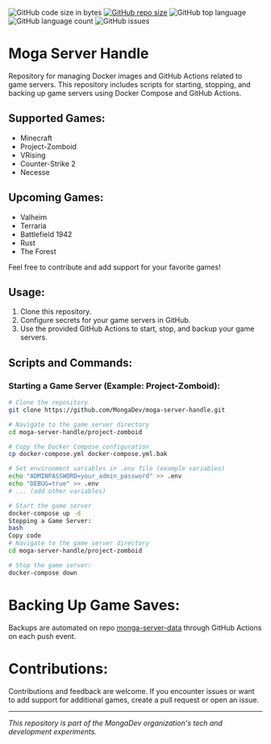 
![GitHub code size in bytes](https://img.shields.io/github/languages/code-size/pobruno/monga-server-data)
[![GitHub repo size](https://img.shields.io/github/repo-size/pobruno/monga-server-data?label=monga-server-data&logo=git&logoColor=orang)](https://github.com/pobruno/monga-server-data)
![GitHub top language](https://img.shields.io/github/languages/top/pobruno/monga-server-data?logo=docker)
![GitHub language count](https://img.shields.io/github/languages/count/pobruno/monga-server-data)
![GitHub issues](https://img.shields.io/github/issues/pobruno/monga-server-data?logo=github)

# Moga Server Handle

Repository for managing Docker images and GitHub Actions related to game servers. This repository includes scripts for starting, stopping, and backing up game servers using Docker Compose and GitHub Actions.

## Supported Games:
- Minecraft
- Project-Zomboid
- VRising
- Counter-Strike 2
- Necesse

## Upcoming Games:
- Valheim
- Terraria
- Battlefield 1942
- Rust
- The Forest

Feel free to contribute and add support for your favorite games!

## Usage:
1. Clone this repository.
2. Configure secrets for your game servers in GitHub.
3. Use the provided GitHub Actions to start, stop, and backup your game servers.

## Scripts and Commands:

### Starting a Game Server (Example: Project-Zomboid):
```bash
# Clone the repository
git clone https://github.com/MongaDev/moga-server-handle.git

# Navigate to the game server directory
cd moga-server-handle/project-zomboid

# Copy the Docker Compose configuration
cp docker-compose.yml docker-compose.yml.bak

# Set environment variables in .env file (example variables)
echo "ADMINPASSWORD=your_admin_password" >> .env
echo "DEBUG=true" >> .env
# ... (add other variables)

# Start the game server
docker-compose up -d
Stopping a Game Server:
bash
Copy code
# Navigate to the game server directory
cd moga-server-handle/project-zomboid

# Stop the game server:
docker-compose down
```

# Backing Up Game Saves:

Backups are automated on repo [monga-server-data](https://github.com/pobruno/monga-server-data) through GitHub Actions on each push event.

# Contributions:

Contributions and feedback are welcome. If you encounter issues or want to add support for additional games, create a pull request or open an issue.

---

_This repository is part of the MongaDev organization's tech and development experiments._


